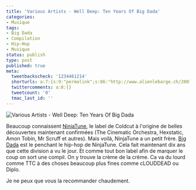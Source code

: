 ```yaml
---
title: 'Various Artists - Well Deep: Ten Years Of Big Dada'
categories:
- Musique
tags:
- Big Dada
- Compilation
- Hip-Hop
- Musique
status: publish
type: post
published: true
meta:
  tweetbackscheck: '1234461214'
  shorturls: a:7:{s:9:"permalink";s:86:"http://www.alienlebarge.ch/2007/10/27/various-artists-well-deep-ten-years-of-big-dada/";s:7:"tinyurl";s:25:"http://tinyurl.com/brjk9u";s:4:"isgd";s:17:"http://is.gd/ivy8";s:5:"bitly";s:18:"http://bit.ly/HGnk";s:5:"snipr";s:22:"http://snipr.com/bcwa4";s:5:"snurl";s:22:"http://snurl.com/bcwa4";s:7:"snipurl";s:24:"http://snipurl.com/bcwa4";}
  twittercomments: a:0:{}
  tweetcount: '0'
  tmac_last_id: ''
---
```

<img src="https://dlgjp9x71cipk.cloudfront.net/2007/10/bigdada.png" alt="Various Artists - Well Deep: Ten Years Of Big Dada" />

Beaucoup connaissent <a href="http://www.ninjatune.net/" title="Le site de NinjaTune">NinjaTune</a>, le label de Coldcut à l'origine de belles découvertes maintenant confirmées (The Cinematic Orchestra, Hexstatic,  Amon Tobin,  Mr Scruff et autres). Mais voilà, NinjaTune a un petit frère. <a href="http://www.bigdada.com/" title="Le site de Big Dada">Big Dada</a> est le penchant le hip-hop de NinjaTune.
Cela fait maintenant dix ans que cette division a vu le jour. Et comme tout bon label afin de marquer le coup on sort une compil. On y trouve la crème de la crème. Ca va du lourd comme TTC à des choses beaucoup plus fines comme cLOUDDEAD ou Diplo.

Je ne peux que vous la recommander chaudement.
